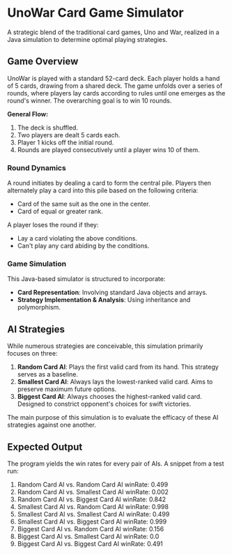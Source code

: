 # UnoWar Card Game Simulator

A strategic blend of the traditional card games, Uno and War, realized in a Java simulation to determine optimal playing strategies.

## Game Overview

UnoWar is played with a standard 52-card deck. Each player holds a hand of 5 cards, drawing from a shared deck. The game unfolds over a series of rounds, where players lay cards according to rules until one emerges as the round's winner. The overarching goal is to win 10 rounds.

**General Flow:**
1. The deck is shuffled.
2. Two players are dealt 5 cards each.
3. Player 1 kicks off the initial round.
4. Rounds are played consecutively until a player wins 10 of them.

### Round Dynamics

A round initiates by dealing a card to form the central pile. Players then alternately play a card into this pile based on the following criteria:
- Card of the same suit as the one in the center.
- Card of equal or greater rank.

A player loses the round if they:
- Lay a card violating the above conditions.
- Can't play any card abiding by the conditions.

### Game Simulation

This Java-based simulator is structured to incorporate:
- **Card Representation**: Involving standard Java objects and arrays.
- **Strategy Implementation & Analysis**: Using inheritance and polymorphism.

## AI Strategies

While numerous strategies are conceivable, this simulation primarily focuses on three:

1. **Random Card AI**: Plays the first valid card from its hand. This strategy serves as a baseline.
2. **Smallest Card AI**: Always lays the lowest-ranked valid card. Aims to preserve maximum future options.
3. **Biggest Card AI**: Always chooses the highest-ranked valid card. Designed to constrict opponent's choices for swift victories.

The main purpose of this simulation is to evaluate the efficacy of these AI strategies against one another.

## Expected Output

The program yields the win rates for every pair of AIs. A snippet from a test run:

1. Random Card AI vs. Random Card AI winRate: 0.499 
2. Random Card AI vs. Smallest Card AI winRate: 0.002 
3. Random Card AI vs. Biggest Card AI winRate: 0.842 
4. Smallest Card AI vs. Random Card AI winRate: 0.998 
5. Smallest Card AI vs. Smallest Card AI winRate: 0.499 
6. Smallest Card AI vs. Biggest Card AI winRate: 0.999 
7. Biggest Card AI vs. Random Card AI winRate: 0.156 
8. Biggest Card AI vs. Smallest Card AI winRate: 0.0 
9. Biggest Card AI vs. Biggest Card AI winRate: 0.491
